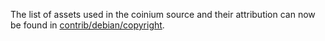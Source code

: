 The list of assets used in the coinium source and their attribution can now be found in [contrib/debian/copyright](../contrib/debian/copyright).

